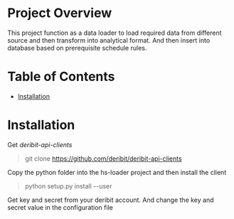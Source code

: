 # Project Overview
This project function as a data loader to load required data from different source and then transform into analytical format. And then insert into database based on prerequisite schedule rules.
# Table of Contents
* [Installation](#installation)
# Installation
  Get *deribit-api-clients*
  >git clone https://github.com/deribit/deribit-api-clients  
  
  Copy the python folder into the hs-loader project and then install the client
  >python setup.py install --user

  Get key and secret from your deribit account. And change the key and secret value in the configuration file